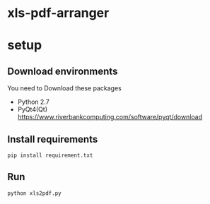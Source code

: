 # xls-pdf-arranger

# setup

## Download environments
You need to Download these packages

* Python 2.7
* PyQt4(Qt) https://www.riverbankcomputing.com/software/pyqt/download

## Install requirements
```
pip install requirement.txt
```

## Run
```
python xls2pdf.py
```
